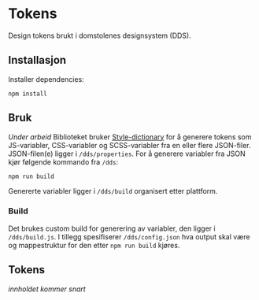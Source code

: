 # Tokens

Design tokens brukt i domstolenes designsystem (DDS).

## Installasjon

Installer dependencies:

```
npm install
```

## Bruk

*Under arbeid*
Biblioteket bruker [Style-dictionary](https://amzn.github.io/style-dictionary) for å generere tokens som JS-variabler, CSS-variabler og SCSS-variabler fra en eller flere JSON-filer. JSON-filen(e) ligger i `/dds/properties`. For å generere variabler fra JSON kjør følgende kommando fra `/dds`:

```
npm run build
```

Genererte variabler ligger i `/dds/build` organisert etter plattform.

### Build

Det brukes custom build for generering av variabler, den ligger i `/dds/build.js`. I tillegg spesifiserer `/dds/config.json` hva output skal være og mappestruktur for den etter `npm run build` kjøres.

## Tokens

*innholdet kommer snart*